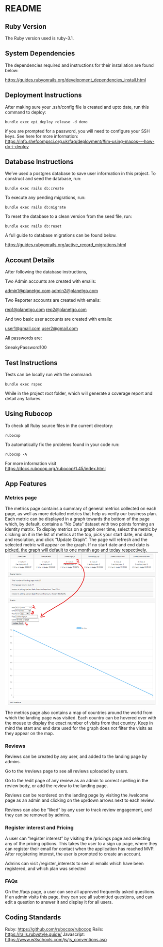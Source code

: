 # README

## Ruby Version

The Ruby version used is ruby-3.1.

## System Dependencies

The dependencies required and instructions for their installation are found below:

https://guides.rubyonrails.org/development_dependencies_install.html

## Deployment Instructions

After making sure your .ssh/config file is created and upto date, run this command to deploy:

`bundle exec epi_deploy release -d demo`

if you are prompted for a password, you will need to configure your SSH keys. See here for more information:
https://info.shefcompsci.org.uk/faq/deployment/#im-using-macos---how-do-i-deploy

## Database Instructions

We’ve used a postgres database to save user information in this project. To construct and seed the database, run:

`bundle exec rails db:create`

To execute any pending migrations, run:

`bundle exec rails db:migrate`

To reset the database to a clean version from the seed file, run:

`bundle exec rails db:reset`

A full guide to database migrations can be found below.

https://guides.rubyonrails.org/active_record_migrations.html

## Account Details

After following the database instructions,

Two Admin accounts are created with emails:

admin1@planetgo.com
admin2@planetgo.com

Two Reporter accounts are created with emails:

rep1@planetgo.com
rep2@planetgo.com

And two basic user accounts are created with emails:

user1@gmail.com
user2@gmail.com

All passwords are:

SneakyPassword100

## Test Instructions

Tests can be locally run with the command:

`bundle exec rspec`

While in the project root folder, which will generate a coverage report and detail any failures.

## Using Rubocop

To check all Ruby source files in the current directory:

`rubocop`

To automatically fix the problems found in your code run:

`rubocop -A`

For more information visit https://docs.rubocop.org/rubocop/1.45/index.html

## App Features

### Metrics page

The metrics page contains a summary of general metrics collected on each page, as well as more detailed metrics that help us verify our business plan. Each metric can be displayed in a graph towards the bottom of the page which, by default, contains a “No Data” dataset with two points forming an identity matrix. To display metrics on a graph over time, select the metric by clicking on it in the list of metrics at the top, pick your start date, end date, and resolution, and click “Update Graph”. The page will refresh and the selected metric will appear on the graph. If no start date and end date is picked, the graph will default to one month ago and today respectively.
![Metrics Page selecting graph input](img/metrics_page_selecting_metric_for_graph.png)

The metrics page also contains a map of countries around the world from which the landing page was visited. Each country can be hovered over with the mouse to display the exact number of visits from that country. Keep in mind the start and end date used for the graph does not filter the visits as they appear on the map.

### Reviews

Reviews can be created by any user, and added to the landing page by admins.

Go to the /reviews page to see all reviews uploaded by users.

Go to the /edit page of any review as an admin to correct spelling in the review body, or add the review to the landing page.

Reviews can be reordered on the landing page by visiting the /welcome page as an admin and clicking on the up/down arrows next to each review.

Reviews can also be “liked” by any user to track review engagement, and they can be removed by admins.

### Register interest and Pricing

A user can “register interest” by visiting the /pricings page and selecting any of the pricing options. This takes the user to a sign up page, where they can register their email for contact when the application has reached MVP. After registering interest, the user is prompted to create an account.

Admins can visit /register_interests to see all emails which have been registered, and which plan was selected

### FAQs

On the /faqs page, a user can see all approved frequently asked questions. If an admin visits this page, they can see all submitted questions, and can edit a question to answer it and display it for all users.

## Coding Standards

Ruby: https://github.com/rubocop/rubocop
Rails: https://rails.rubystyle.guide/
Javascript: https://www.w3schools.com/js/js_conventions.asp
